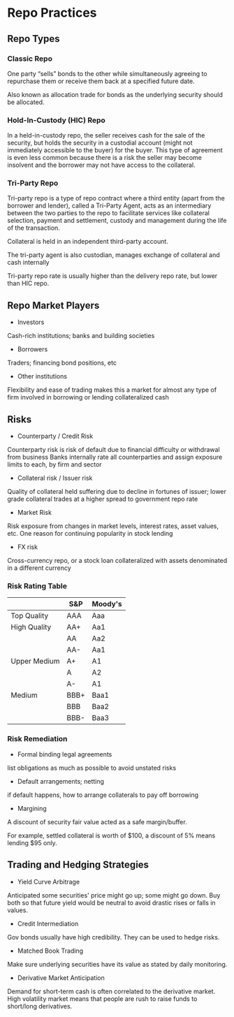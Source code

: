 # Repo Practices

## Repo Types

### Classic Repo

One party “sells” bonds to the other while simultaneously
agreeing to repurchase them or receive them back at a
specified future date.

Also known as allocation trade for bonds as the underlying security should be allocated.

### Hold-In-Custody (HIC) Repo

In a held-in-custody repo, the seller receives cash for the sale of the security, but holds the security in a custodial account (might not immediately accessible to the buyer) for the buyer. 
This type of agreement is even less common because there is a risk the seller may become insolvent and the borrower may not have access to the collateral.

### Tri-Party Repo

Tri-party repo is a type of repo contract where a third entity (apart from the borrower and lender), called a Tri-Party Agent, acts as an intermediary between the two parties to the repo to facilitate services like collateral selection, payment and settlement, custody and management during the life of the transaction.

Collateral is held in an independent third-party account.

The tri-party agent is also custodian, manages exchange of collateral and cash internally

Tri-party repo rate is usually higher than the delivery repo rate, but lower than HIC repo.

## Repo Market Players

* Investors

Cash-rich institutions; banks and building societies

* Borrowers

Traders; financing bond positions, etc

* Other institutions

Flexibility and ease of trading makes this a market for almost any type of firm
involved in borrowing or lending collateralized cash

## Risks

* Counterparty / Credit Risk

Counterparty risk is risk of default due to financial difficulty or withdrawal from business
Banks internally rate all counterparties and assign exposure limits to each, by firm and sector

* Collateral risk / Issuer risk

Quality of collateral held suffering due to decline in fortunes of issuer; 
lower grade collateral trades at a higher spread to government repo rate

* Market Risk

Risk exposure from changes in market levels, interest rates, asset values, etc. 
One reason for continuing popularity in stock lending

* FX risk

Cross-currency repo, or a stock loan collateralized with
assets denominated in a different currency

### Risk Rating Table

||S&P|Moody's|
|-|-|-|
|Top Quality|AAA|Aaa|
|High Quality|AA+|Aa1|
||AA|Aa2|
||AA-|Aa1|
|Upper Medium|A+|A1|
||A|A2|
||A-|A1|
|Medium|BBB+|Baa1|
||BBB|Baa2|
||BBB-|Baa3|

### Risk Remediation

* Formal binding legal agreements 

list obligations as much as possible to avoid unstated risks

* Default arrangements; netting 

if default happens, how to arrange collaterals to pay off borrowing
* Margining 

A discount of security fair value acted as a safe margin/buffer.

For example, settled collateral is worth of $100, a discount of 5% means lending $95 only.

## Trading and Hedging Strategies

* Yield Curve Arbitrage

Anticipated some securities' price might go up; some might go down.
Buy both so that future yield would be neutral to avoid drastic rises or falls in values.

* Credit Intermediation

Gov bonds usually have high credibility.
They can be used to hedge risks.

* Matched Book Trading

Make sure underlying securities have its value as stated by daily monitoring.

* Derivative Market Anticipation

Demand for short-term cash is often correlated to the derivative market.
High volatility market means that people are rush to raise funds to short/long derivatives.